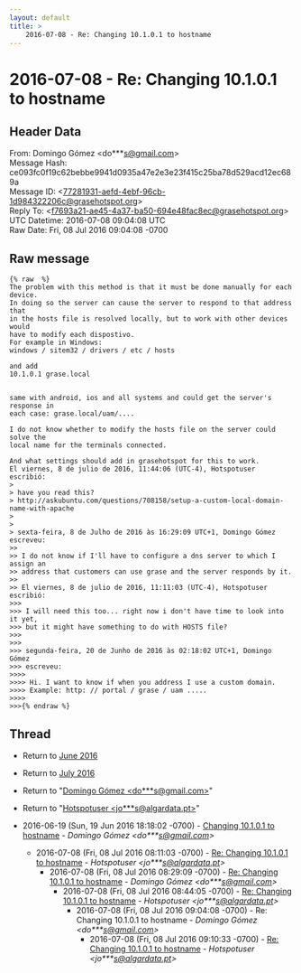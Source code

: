 ```yaml
---
layout: default
title: >
    2016-07-08 - Re: Changing 10.1.0.1 to hostname
---
```


# 2016-07-08 - Re: Changing 10.1.0.1 to hostname

## Header Data

From: Domingo Gómez \<do***s@gmail.com\><br>
Message Hash: ce093fc0f19c62bebbe9941d0935a47e2e3e23f415c25ba78d529acd12ec689a<br>
Message ID: \<77281931-aefd-4ebf-96cb-1d984322206c@grasehotspot.org\><br>
Reply To: \<f7693a21-ae45-4a37-ba50-694e48fac8ec@grasehotspot.org\><br>
UTC Datetime: 2016-07-08 09:04:08 UTC<br>
Raw Date: Fri, 08 Jul 2016 09:04:08 -0700<br>

## Raw message

```
{% raw  %}
The problem with this method is that it must be done manually for each 
device.
In doing so the server can cause the server to respond to that address that 
in the hosts file is resolved locally, but to work with other devices would 
have to modify each dispostivo.
For example in Windows:
windows / sitem32 / drivers / etc / hosts

and add
10.1.0.1 grase.local


same with android, ios and all systems and could get the server's response in 
each case: grase.local/uam/....

I do not know whether to modify the hosts file on the server could solve the 
local name for the terminals connected.

And what settings should add in grasehotspot for this to work.
El viernes, 8 de julio de 2016, 11:44:06 (UTC-4), Hotspotuser escribió:
>
> have you read this? 
> http://askubuntu.com/questions/708158/setup-a-custom-local-domain-name-with-apache
>
>
> sexta-feira, 8 de Julho de 2016 às 16:29:09 UTC+1, Domingo Gómez escreveu:
>>
>> I do not know if I'll have to configure a dns server to which I assign an 
>> address that customers can use grase and the server responds by it.
>>
>> El viernes, 8 de julio de 2016, 11:11:03 (UTC-4), Hotspotuser escribió:
>>>
>>> I will need this too... right now i don't have time to look into it yet, 
>>> but it might have something to do with HOSTS file?
>>>
>>>
>>> segunda-feira, 20 de Junho de 2016 às 02:18:02 UTC+1, Domingo Gómez 
>>> escreveu:
>>>>
>>>> Hi. I want to know if when you address I use a custom domain.
>>>> Example: http: // portal / grase / uam .....
>>>>
>>>{% endraw %}
```

## Thread

+ Return to [June 2016](/archive/2016/06)
+ Return to [July 2016](/archive/2016/07)

+ Return to "[Domingo Gómez <do***s<span>@</span>gmail.com>](/authors/do___s_at_gmail_com)"
+ Return to "[Hotspotuser <jo***s<span>@</span>algardata.pt>](/authors/jo___s_at_algardata_pt)"

+ 2016-06-19 (Sun, 19 Jun 2016 18:18:02 -0700) - [Changing 10.1.0.1 to hostname](/archive/2016/06/56b22748485208e1e7c19acc3a2b2dab861de23d5b33b58eeb4b760add0acf12) - _Domingo Gómez \<do***s@gmail.com\>_
  + 2016-07-08 (Fri, 08 Jul 2016 08:11:03 -0700) - [Re: Changing 10.1.0.1 to hostname](/archive/2016/07/df0ca6761d83dc437a186e1355ede946e4adbf78e44a874e8d00f37243c1b6a5) - _Hotspotuser \<jo***s@algardata.pt\>_
    + 2016-07-08 (Fri, 08 Jul 2016 08:29:09 -0700) - [Re: Changing 10.1.0.1 to hostname](/archive/2016/07/d40d64a3d797b44dfdc769e4f8e24bfd8ea8989224f6eafc900dc1ac1111d307) - _Domingo Gómez \<do***s@gmail.com\>_
      + 2016-07-08 (Fri, 08 Jul 2016 08:44:05 -0700) - [Re: Changing 10.1.0.1 to hostname](/archive/2016/07/8c62df3fd8f12a92523c21ce2a0f5e21f5f5d871b6b592f0b7ddc419327e299e) - _Hotspotuser \<jo***s@algardata.pt\>_
        + 2016-07-08 (Fri, 08 Jul 2016 09:04:08 -0700) - Re: Changing 10.1.0.1 to hostname - _Domingo Gómez \<do***s@gmail.com\>_
          + 2016-07-08 (Fri, 08 Jul 2016 09:10:33 -0700) - [Re: Changing 10.1.0.1 to hostname](/archive/2016/07/1b304787abea9a0c32faf597659d89ad51dd8c1406c2cb43fac64ed15409216d) - _Hotspotuser \<jo***s@algardata.pt\>_

